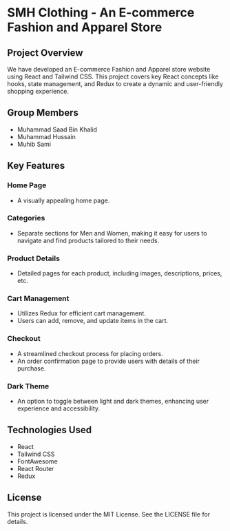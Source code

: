 # SMH Clothing - An E-commerce Fashion and Apparel Store

## Project Overview

We have developed an E-commerce Fashion and Apparel store website using React and Tailwind CSS. This project covers key React concepts like hooks, state management, and Redux to create a dynamic and user-friendly shopping experience.

## Group Members

- Muhammad Saad Bin Khalid 
- Muhammad Hussain
- Muhib Sami

## Key Features

### Home Page
- A visually appealing home page.

### Categories
- Separate sections for Men and Women, making it easy for users to navigate and find products tailored to their needs.

### Product Details
- Detailed pages for each product, including images, descriptions, prices, etc.

<!-- ### Pagination and Filters
- Pagination for product listings to enhance user experience by loading products in a manageable way.
- Filters to sort products by price, color, fabric, and other attributes. -->

### Cart Management
- Utilizes Redux for efficient cart management.
- Users can add, remove, and update items in the cart.

### Checkout
- A streamlined checkout process for placing orders.
- An order confirmation page to provide users with details of their purchase.

### Dark Theme
- An option to toggle between light and dark themes, enhancing user experience and accessibility.

<!-- ### Language Translation
- An option to change content on the order placement page between Urdu and English. -->

## Technologies Used

- React
- Tailwind CSS
- FontAwesome
- React Router
- Redux

## License
This project is licensed under the MIT License. See the LICENSE file for details.

